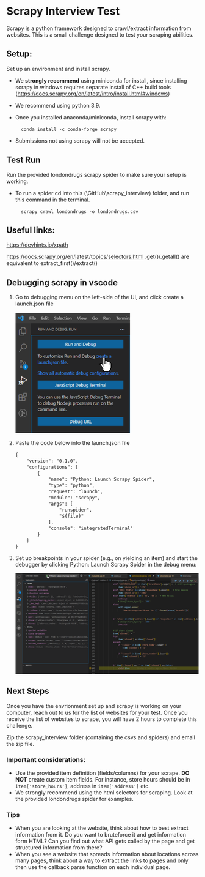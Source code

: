 # Scrapy Interview Test
Scrapy is a python framework designed to crawl/extract information from websites. This is a small challenge designed to test your scraping abilities. 
## Setup:
Set up an environment and install scrapy. 
- We **strongly recommend** using miniconda for install, since installing scrapy in windows requires separate install of C++ build tools (https://docs.scrapy.org/en/latest/intro/install.html#windows)
- We recommend using python 3.9.
- Once you installed anaconda/miniconda, install scrapy with: 
 
        conda install -c conda-forge scrapy
- Submissions not using scrapy will not be accepted.
## Test Run
Run the provided londondrugs scrapy spider to make sure your setup is working.
- To run a spider cd into this (\GitHub\scrapy_interview) folder, and run this command in the terminal.

        scrapy crawl londondrugs -o londondrugs.csv


## Useful links:
https://devhints.io/xpath

https://docs.scrapy.org/en/latest/topics/selectors.html .get()/.getall() are equivalent to extract_first()/extract()

## Debugging scrapy in vscode

1. Go to debugging menu on the left-side of the UI, and click create a launch.json file

    <img src="images/2022-05-24 10_16_13-OverlayWindow.png" width = 300px/>

2. Paste the code below into the launch.json file
    ```
    {
        "version": "0.1.0",
        "configurations": [
            {
                "name": "Python: Launch Scrapy Spider",
                "type": "python",
                "request": "launch",
                "module": "scrapy",
                "args": [
                    "runspider",
                    "${file}"
                ],
                "console": "integratedTerminal"
            }
        ]
    }
    ```
3. Set up breakpoints in your spider (e.g., on yielding an item) and start the debugger by clicking Python: Launch Scrapy Spider in the debug menu:

    <img src="images/2022-05-24 10_19_57-anthropologie.py - ChainXY_Production - Visual Studio Code.png" width = 600px/>

## Next Steps
Once you have the envrionment set up and scrapy is working on your computer, reach out to us for the list of websites for your test. Once you receive the list of websites to scrape, you will have 2 hours to complete this challenge.

Zip the scrapy_interview folder (containing the csvs and spiders) and email the zip file.
### Important considerations:
- Use the provided item definition (fields/columns) for your scrape. **DO NOT** create custom item fields. For instance, store hours should be in `item['store_hours']`, address in `item['address']` etc.
- We strongly recommend using the html selectors for scraping. Look at the provided londondrugs spider for examples.

### Tips
- When you are looking at the website, think about how to best extract information from it. Do you want to bruteforce it and get information form HTML? Can you find out what API gets called by the page and get structured information from there?
- When you see a website that spreads information about locations across many pages, think about a way to extract the links to pages and only then use the callback parse function on each individual page.
